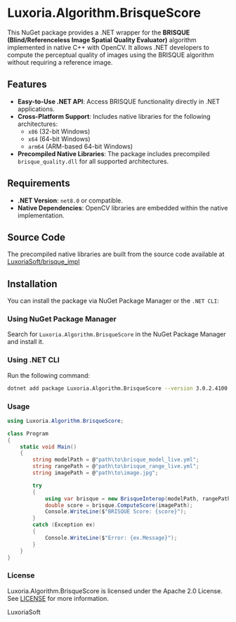 # Luxoria.Algorithm.BrisqueScore

This NuGet package provides a .NET wrapper for the **BRISQUE (Blind/Referenceless Image Spatial Quality Evaluator)** algorithm implemented in native C++ with OpenCV. It allows .NET developers to compute the perceptual quality of images using the BRISQUE algorithm without requiring a reference image.

## Features
- **Easy-to-Use .NET API**: Access BRISQUE functionality directly in .NET applications.
- **Cross-Platform Support**: Includes native libraries for the following architectures:
  - `x86` (32-bit Windows)
  - `x64` (64-bit Windows)
  - `arm64` (ARM-based 64-bit Windows)
- **Precompiled Native Libraries**: The package includes precompiled `brisque_quality.dll` for all supported architectures.

## Requirements
- **.NET Version**: `net8.0` or compatible.
- **Native Dependencies**: OpenCV libraries are embedded within the native implementation.

## Source Code
The precompiled native libraries are built from the source code available at [LuxoriaSoft/brisque_impl](https://github.com/LuxoriaSoft/brisque_impl)

## Installation
You can install the package via NuGet Package Manager or the `.NET CLI`:

### Using NuGet Package Manager
Search for `Luxoria.Algorithm.BrisqueScore` in the NuGet Package Manager and install it.

### Using .NET CLI
Run the following command:
```bash
dotnet add package Luxoria.Algorithm.BrisqueScore --version 3.0.2.4100
```

### Usage
```csharp	
using Luxoria.Algorithm.BrisqueScore;

class Program
{
    static void Main()
    {
        string modelPath = @"path\to\brisque_model_live.yml";
        string rangePath = @"path\to\brisque_range_live.yml";
        string imagePath = @"path\to\image.jpg";

        try
        {
            using var brisque = new BrisqueInterop(modelPath, rangePath);
            double score = brisque.ComputeScore(imagePath);
            Console.WriteLine($"BRISQUE Score: {score}");
        }
        catch (Exception ex)
        {
            Console.WriteLine($"Error: {ex.Message}");
        }
    }
}
```

### License
Luxoria.Algorithm.BrisqueScore is licensed under the Apache 2.0 License. See [LICENSE](LICENSE) for more information.

LuxoriaSoft
